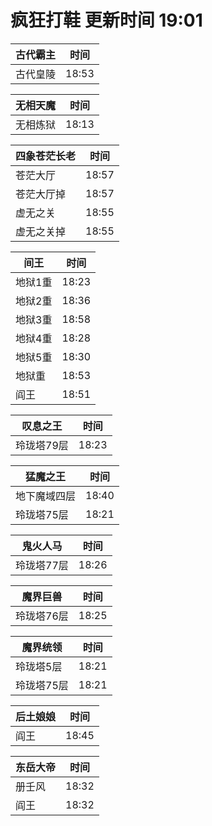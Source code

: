 # 疯狂打鞋 更新时间 19:01

| 古代霸主   | 时间    |
|--------|-------|
| 古代皇陵 | 18:53 |

| 无相天魔   | 时间    |
|--------|-------|
| 无相炼狱 | 18:13 |

| 四象苍茫长老   | 时间    |
|--------|-------|
| 苍茫大厅 | 18:57 |
| 苍茫大厅掉 | 18:57 |
| 虚无之关 | 18:55 |
| 虚无之关掉 | 18:55 |

| 间王   | 时间    |
|--------|-------|
| 地狱1重 | 18:23 |
| 地狱2重 | 18:36 |
| 地狱3重 | 18:58 |
| 地狱4重 | 18:28 |
| 地狱5重 | 18:30 |
| 地狱重 | 18:53 |
| 阎王 | 18:51 |

| 叹息之王   | 时间    |
|--------|-------|
| 玲珑塔79层 | 18:23 |

| 猛魔之王   | 时间    |
|--------|-------|
| 地下魔域四层 | 18:40 |
| 玲珑塔75层 | 18:21 |

| 鬼火人马   | 时间    |
|--------|-------|
| 玲珑塔77层 | 18:26 |

| 魔界巨兽   | 时间    |
|--------|-------|
| 玲珑塔76层 | 18:25 |

| 魔界统领   | 时间    |
|--------|-------|
| 玲珑塔5层 | 18:21 |
| 玲珑塔75层 | 18:21 |

| 后土娘娘   | 时间    |
|--------|-------|
| 阎王 | 18:45 |

| 东岳大帝   | 时间    |
|--------|-------|
| 册壬风 | 18:32 |
| 阎王 | 18:32 |